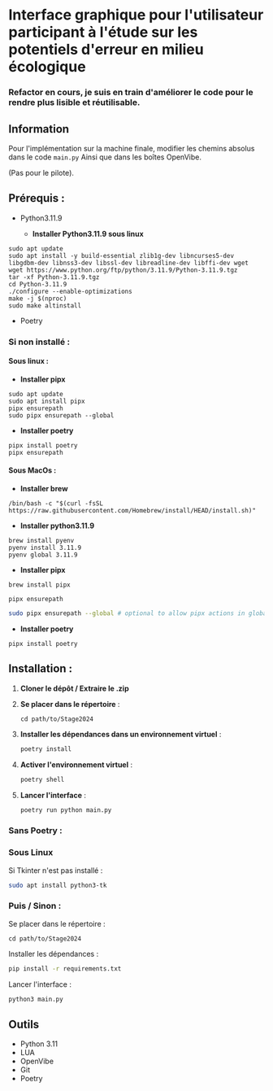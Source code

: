 # Interface graphique pour l'utilisateur participant à l'étude sur les potentiels d'erreur en milieu écologique

### Refactor en cours,  je suis en train d'améliorer le code pour le rendre plus lisible et réutilisable.


## Information

Pour l'implémentation sur la machine finale, modifier les chemins absolus dans le code `main.py` 
Ainsi que dans les boîtes OpenVibe.

(Pas pour le pilote).

## Prérequis :

- Python3.11.9

    - **Installer Python3.11.9 sous linux**
```shell
sudo apt update
sudo apt install -y build-essential zlib1g-dev libncurses5-dev libgdbm-dev libnss3-dev libssl-dev libreadline-dev libffi-dev wget
wget https://www.python.org/ftp/python/3.11.9/Python-3.11.9.tgz
tar -xf Python-3.11.9.tgz
cd Python-3.11.9
./configure --enable-optimizations
make -j $(nproc)
sudo make altinstall
```

- Poetry

### Si non installé :

#### Sous linux :

- **Installer pipx**
```shell
sudo apt update
sudo apt install pipx
pipx ensurepath
sudo pipx ensurepath --global
```
- **Installer poetry**
```shell
pipx install poetry
pipx ensurepath
```


#### Sous MacOs :
    
- **Installer brew**

```shell
/bin/bash -c "$(curl -fsSL https://raw.githubusercontent.com/Homebrew/install/HEAD/install.sh)"
```

- **Installer python3.11.9**

```shell
brew install pyenv
pyenv install 3.11.9
pyenv global 3.11.9
```

- **Installer pipx**
```shell
brew install pipx
```
```shell
pipx ensurepath
```
```sh
sudo pipx ensurepath --global # optional to allow pipx actions in global scope. See "Global installation" section below.
```
- **Installer poetry**  

```shell
pipx install poetry
```

## Installation :


1. **Cloner le dépôt / Extraire le .zip** 


2. **Se placer dans le répertoire** :

    ```
    cd path/to/Stage2024
    ```

3. **Installer les dépendances dans un environnement virtuel** :

    ```sh
    poetry install
    ```

4. **Activer l'environnement virtuel** :

    ```sh
    poetry shell
    ```

5. **Lancer l'interface** :

    ```sh
    poetry run python main.py
    ```
### Sans Poetry :

### Sous Linux

Si Tkinter n'est pas installé :

```sh
sudo apt install python3-tk
```

### Puis / Sinon :

Se placer dans le répertoire :

```
cd path/to/Stage2024
```
Installer les dépendances :

```sh
pip install -r requirements.txt
```

Lancer l'interface :

```sh
python3 main.py
```

## Outils

- Python 3.11
- LUA
- OpenVibe
- Git
- Poetry
